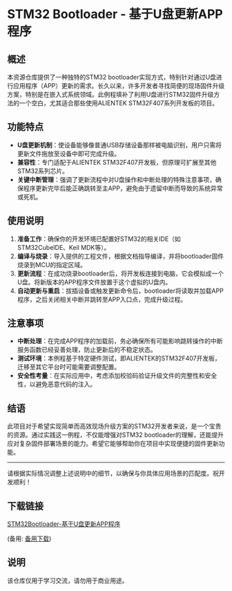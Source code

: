 # STM32 Bootloader - 基于U盘更新APP程序

## 概述

本资源仓库提供了一种独特的STM32 bootloader实现方式，特别针对通过U盘进行应用程序（APP）更新的需求。长久以来，许多开发者寻找简便的现场固件升级方案，特别是在嵌入式系统领域。此例程填补了利用U盘进行STM32固件升级方法的一个空白，尤其适合那些使用ALIENTEK STM32F407系列开发板的项目。

## 功能特点

- **U盘更新机制**：使设备能够像普通USB存储设备那样被电脑识别，用户只需将更新文件拖放至设备中即可完成升级。
- **兼容性**：专门适配于ALIENTEK STM32F407开发板，但原理可扩展至其他STM32系列芯片。
- **关键中断管理**：强调了更新流程中对U盘操作和中断处理的特殊注意事项，确保程序更新完毕后能正确跳转至主APP，避免由于遗留中断而导致的系统异常或死机。

## 使用说明

1. **准备工作**：确保你的开发环境已配置好STM32的相关IDE（如STM32CubeIDE、Keil MDK等）。
2. **编译与烧录**：导入提供的工程文件，根据文档指导编译，并将bootloader固件烧录到MCU的指定区域。
3. **更新流程**：在成功烧录bootloader后，将开发板连接到电脑，它会模拟成一个U盘。将新版本的APP程序文件放置于这个虚拟的U盘内。
4. **自动更新与重启**：拔插设备或触发更新命令后，bootloader将读取并加载APP程序，之后关闭相关中断并跳转至APP入口点，完成升级过程。

## 注意事项

- **中断处理**：在完成APP程序的加载前，务必确保所有可能影响跳转操作的中断服务函数已经妥善处理，防止更新后的不稳定状态。
- **测试环境**：本例程基于特定硬件测试，即ALIENTEK的STM32F407开发板，迁移至其它平台时可能需要调整配置。
- **安全性考量**：在实际应用中，考虑添加校验码验证升级文件的完整性和安全性，以避免恶意代码的注入。

## 结语

此项目对于希望实现简单而高效现场升级方案的STM32开发者来说，是一个宝贵的资源。通过实践这一例程，不仅能增强对STM32 bootloader的理解，还能提升应对复杂固件部署场景的能力。希望它能够帮助你在项目中实现便捷的固件更新功能。

---

请根据实际情况调整上述说明中的细节，以确保与你具体应用场景的匹配度。祝开发顺利！

## 下载链接
[STM32Bootloader-基于U盘更新APP程序](https://pan.quark.cn/s/faeda982b0fb) 

(备用: [备用下载](https://pan.baidu.com/s/1BAvmQHiTB6tphMyPaG8xUw?pwd=1234))

## 说明

该仓库仅用于学习交流，请勿用于商业用途。
